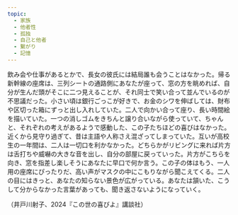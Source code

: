 ```yaml
---
topic:
  - 家族
  - 他者性
  - 孤独
  - 自己と他者
  - 繋がり
  - 記憶
---
```

飲み会や仕事があるとかで、長女の彼氏には結局誰も会うことはなかった。帰る新幹線の座席は、三列シートの通路側にあなたが座って、窓の方を眺めれば、自分が生んだ頭がそこに二つ見えることが、それ同士で笑い合って並んでいるのが不思議だった。小さい頃は銀行ごっこが好きで、お金のシワを伸ばしては、財布や区切った箱にずっと出し入れしていた。二人で向かい合って座り、長い時間絵を描いていた。一つの消しゴムをきちんと譲り合いながら使っていて、ちゃんと、それぞれの考えがあるようで感動した、この子たちほどの喜びはなかった。近くから見守り過ぎて、昔は主語や人称さえ混ざってしまっていた。互いが高校生の一年間は、二人は一切口を利かなかった。どちらかがリビングに来れば片方は舌打ちや威嚇の大きな音を出し、自分の部屋に戻っていった。片方がこちらを向き、窓を指差し楽しそうにあなたに早口で何か言う。この子の体はもう、一人用の座席にぴったりだ、高い声がマスクの中にこもりながら聞こえてくる。二人の目にはきっと、あなたの知らない景色が広がっている。あなたは頷いた、こうして分からなかった言葉があっても、聞き返さないようになっていく。

（井戸川射子、2024『この世の喜びよ』講談社）